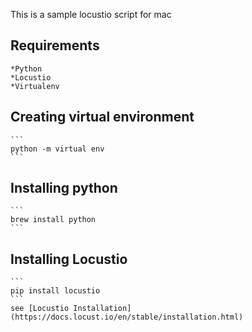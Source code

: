 This is a sample locustio script for mac

## Requirements
	*Python
	*Locustio
	*Virtualenv

## Creating virtual environment
	```
	python -m virtual env
	```

## Installing python
	```
	brew install python
	```

## Installing Locustio
	```
	pip install locustio
	``` 
	see [Locustio Installation](https://docs.locust.io/en/stable/installation.html)